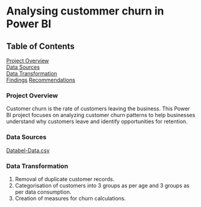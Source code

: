 # Analysing custommer churn in Power BI

## Table of Contents  
[Project Overview](#project-overview)  
[Data Sources](#data-sources)  
[Data Transformation](#data-transformation)  
[Findings](#findings)
[Recommendations](#Recommendations)

### Project Overview
Customer churn is the rate of customers leaving the business. This Power BI project focuses on analyzing customer churn patterns to help businesses understand why customers leave and identify opportunities for retention.

### Data Sources

[Databel-Data.csv](https://github.com/riteshgogade/Analysing-Customer-Churn-in-Power-BI/blob/main/Databel%20-%20Data.csv)

### Data Transformation
1. Removal of duplicate customer records.
2. Categorisation of customers into 3 groups as per age and 3 groups as per data consumption.
3. Creation of measures for churn calculations.

